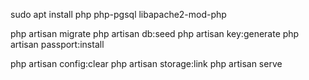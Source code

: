 <!-- ubuntu  -->
sudo apt install php php-pgsql libapache2-mod-php

<!-- set database and email settings in .env file -->
<!-- run this artisan commands -->
php artisan migrate
php artisan db:seed
php artisan key:generate 
php artisan passport:install
<!--add in .env
PASSPORT_CLIENT_ID=2
PASSPORT_CLIENT_SECRET= ...-->
php artisan config:clear
php artisan storage:link
php artisan serve
